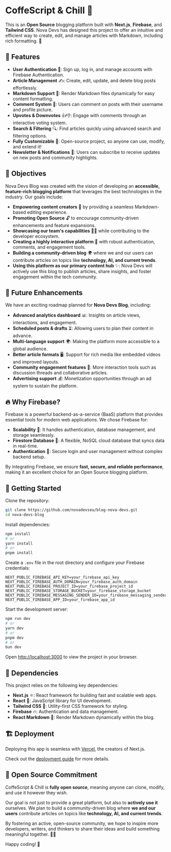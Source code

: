 # CoffeScript & Chill 🚀

This is an **Open Source** blogging platform built with **Next.js**, **Firebase**, and **Tailwind CSS**. Nova Devs has designed this project to offer an intuitive and efficient way to create, edit, and manage articles with Markdown, including rich formatting. 📝

## 🌟 Features

- **User Authentication** 🔐: Sign up, log in, and manage accounts with Firebase Authentication.
- **Article Management** ✍️: Create, edit, update, and delete blog posts effortlessly.
- **Markdown Support** 📜: Render Markdown files dynamically for easy content formatting.
- **Comment System** 💬: Users can comment on posts with their username and profile picture.
- **Upvotes & Downvotes** 👍👎: Engage with comments through an interactive voting system.
- **Search & Filtering** 🔍: Find articles quickly using advanced search and filtering options.
- **Fully Customizable** 🎨: Open-source project, so anyone can use, modify, and extend it!
- **Newsletter & Notifications** 📩: Users can subscribe to receive updates on new posts and community highlights.

## 🎯 Objectives

Nova Devs Blog was created with the vision of developing an **accessible, feature-rich blogging platform** that leverages the best technologies in the industry. Our goals include:

- **Empowering content creators** 📝 by providing a seamless Markdown-based editing experience.
- **Promoting Open Source** 🔓 to encourage community-driven enhancements and feature expansions.
- **Showcasing our team's capabilities** 👨‍💻 while contributing to the developer ecosystem.
- **Creating a highly interactive platform** 💬 with robust authentication, comments, and engagement tools.
- **Building a community-driven blog** 🌍 where we and our users can contribute articles on topics like **technology, AI, and current trends**.
- **Using this platform as our primary content hub** ✨: Nova Devs will actively use this blog to publish articles, share insights, and foster engagement within the tech community.

## 🔮 Future Enhancements

We have an exciting roadmap planned for **Nova Devs Blog**, including:

- **Advanced analytics dashboard** 📊: Insights on article views, interactions, and engagement.
- **Scheduled posts & drafts** ⏳: Allowing users to plan their content in advance.
- **Multi-language support** 🌍: Making the platform more accessible to a global audience.
- **Better article formats** 🖥️: Support for rich media like embedded videos and improved layouts.
- **Community engagement features** 🤝: More interaction tools such as discussion threads and collaborative articles.
- **Advertising support** 💰: Monetization opportunities through an ad system to sustain the platform.

## 🔥 Why Firebase?

Firebase is a powerful backend-as-a-service (BaaS) platform that provides essential tools for modern web applications. We chose Firebase for:

- **Scalability** 🚀: It handles authentication, database management, and storage seamlessly.
- **Firestore Database** 📂: A flexible, NoSQL cloud database that syncs data in real-time.
- **Authentication** 🔐: Secure login and user management without complex backend setup.

By integrating Firebase, we ensure **fast, secure, and reliable performance**, making it an excellent choice for an Open Source blogging platform.

## 🚀 Getting Started

Clone the repository:

```bash
git clone https://github.com/novadevseu/blog-nova-devs.git
cd nova-devs-blog
```

Install dependencies:

```bash
npm install
# or
yarn install
# or
pnpm install
```

Create a `.env` file in the root directory and configure your Firebase credentials:

```env
NEXT_PUBLIC_FIREBASE_API_KEY=your_firebase_api_key
NEXT_PUBLIC_FIREBASE_AUTH_DOMAIN=your_firebase_auth_domain
NEXT_PUBLIC_FIREBASE_PROJECT_ID=your_firebase_project_id
NEXT_PUBLIC_FIREBASE_STORAGE_BUCKET=your_firebase_storage_bucket
NEXT_PUBLIC_FIREBASE_MESSAGING_SENDER_ID=your_firebase_messaging_sender_id
NEXT_PUBLIC_FIREBASE_APP_ID=your_firebase_app_id
```

Start the development server:

```bash
npm run dev
# or
yarn dev
# or
pnpm dev
# or
bun dev
```

Open [http://localhost:3000](http://localhost:3000) to view the project in your browser.

## 🔧 Dependencies

This project relies on the following key dependencies:

- **Next.js** ⚛️: React framework for building fast and scalable web apps.
- **React** 💙: JavaScript library for UI development.
- **Tailwind CSS** 🎨: Utility-first CSS framework for styling.
- **Firebase** 🔥: Authentication and data management.
- **React Markdown** 📝: Render Markdown dynamically within the blog.

## 🏗️ Deployment

Deploying this app is seamless with [Vercel](https://vercel.com/), the creators of Next.js.

Check out the [deployment guide](https://nextjs.org/docs/app/building-your-application/deploying) for more details.

## 🎉 Open Source Commitment

CoffeScript & Chill is **fully open source**, meaning anyone can clone, modify, and use it however they wish. 

Our goal is not just to provide a great platform, but also to **actively use it** ourselves. We plan to build a community-driven blog where **we and our users** contribute articles on topics like **technology, AI, and current trends**. 

By fostering an active, open-source community, we hope to inspire more developers, writers, and thinkers to share their ideas and build something meaningful together. 🤗✨

Happy coding! 🚀
